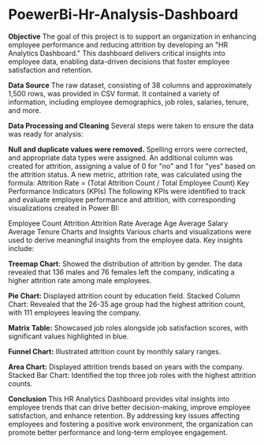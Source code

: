 # PoewerBi-Hr-Analysis-Dashboard
**Objective**
The goal of this project is to support an organization in enhancing employee performance and reducing attrition by developing an "HR Analytics Dashboard." This dashboard delivers critical insights into employee data, enabling data-driven decisions that foster employee satisfaction and retention.

**Data Source**
The raw dataset, consisting of 38 columns and approximately 1,500 rows, was provided in CSV format. It contained a variety of information, including employee demographics, job roles, salaries, tenure, and more.

**Data Processing and Cleaning**
Several steps were taken to ensure the data was ready for analysis:

**Null and duplicate values were removed.**
Spelling errors were corrected, and appropriate data types were assigned.
An additional column was created for attrition, assigning a value of 0 for "no" and 1 for "yes" based on the attrition status.
A new metric, attrition rate, was calculated using the formula:
Attrition Rate = (Total Attrition Count / Total Employee Count)
Key Performance Indicators (KPIs)
The following KPIs were identified to track and evaluate employee performance and attrition, with corresponding visualizations created in Power BI:

Employee Count
Attrition
Attrition Rate
Average Age
Average Salary
Average Tenure
Charts and Insights
Various charts and visualizations were used to derive meaningful insights from the employee data. Key insights include:

**Treemap Chart**: Showed the distribution of attrition by gender. The data revealed that 136 males and 76 females left the company, indicating a higher attrition rate among male employees.

**Pie Chart:** Displayed attrition count by education field.
Stacked Column Chart: Revealed that the 26-35 age group had the highest attrition count, with 111 employees leaving the company.

**Matrix Table:** Showcased job roles alongside job satisfaction scores, with significant values highlighted in blue.

**Funnel Chart:** Illustrated attrition count by monthly salary ranges.

**Area Chart:** Displayed attrition trends based on years with the company.
Stacked Bar Chart: Identified the top three job roles with the highest attrition counts.

**Conclusion**
This HR Analytics Dashboard provides vital insights into employee trends that can drive better decision-making, improve employee satisfaction, and enhance retention. By addressing key issues affecting employees and fostering a positive work environment, the organization can promote better performance and long-term employee engagement.
